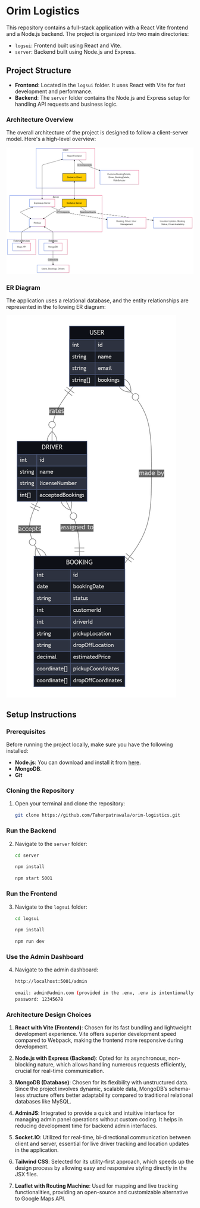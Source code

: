 # Orim Logistics

This repository contains a full-stack application with a React Vite frontend and a Node.js backend. The project is organized into two main directories:

- `logsui`: Frontend built using React and Vite.
- `server`: Backend built using Node.js and Express.

## Project Structure

- **Frontend**: Located in the `logsui` folder. It uses React with Vite for fast development and performance.
- **Backend**: The `server` folder contains the Node.js and Express setup for handling API requests and business logic.

### Architecture Overview

The overall architecture of the project is designed to follow a client-server model. Here's a high-level overview:

![Architecture](./Architecture.png)

### ER Diagram

The application uses a relational database, and the entity relationships are represented in the following ER diagram:

![ER Diagram](./ER-Diagram.png)

## Setup Instructions

### Prerequisites

Before running the project locally, make sure you have the following installed:

- **Node.js**: You can download and install it from [here](https://nodejs.org/).
- **MongoDB**.
- **Git**

### Cloning the Repository

1. Open your terminal and clone the repository:
   ```bash
   git clone https://github.com/Taherpatrawala/orim-logistics.git
   ```

### Run the Backend

2. Navigate to the `server` folder:
   ```bash
   cd server
   ```
   ```bash
   npm install
   ```
   ```bash
   npm start 5001
   ```

### Run the Frontend

3. Navigate to the `logsui` folder:

   ```bash
   cd logsui
   ```

   ```bash
   npm install
   ```

   ```bash
   npm run dev
   ```

### Use the Admin Dashboard

4. Navigate to the admin dashboard:

   ```bash
   http://localhost:5001/admin
   ```

   ```bash
   email: admin@admin.com (provided in the .env, .env is intentionally been kept for easier setup)
   password: 12345678
   ```

### Architecture Design Choices

1. **React with Vite (Frontend)**: Chosen for its fast bundling and lightweight development experience. Vite offers superior development speed compared to Webpack, making the frontend more responsive during development.

2. **Node.js with Express (Backend)**: Opted for its asynchronous, non-blocking nature, which allows handling numerous requests efficiently, crucial for real-time communication.

3. **MongoDB (Database)**: Chosen for its flexibility with unstructured data. Since the project involves dynamic, scalable data, MongoDB’s schema-less structure offers better adaptability compared to traditional relational databases like MySQL.

4. **AdminJS**: Integrated to provide a quick and intuitive interface for managing admin panel operations without custom coding. It helps in reducing development time for backend admin interfaces.

5. **Socket.IO**: Utilized for real-time, bi-directional communication between client and server, essential for live driver tracking and location updates in the application.

6. **Tailwind CSS**: Selected for its utility-first approach, which speeds up the design process by allowing easy and responsive styling directly in the JSX files.

7. **Leaflet with Routing Machine**: Used for mapping and live tracking functionalities, providing an open-source and customizable alternative to Google Maps API.
